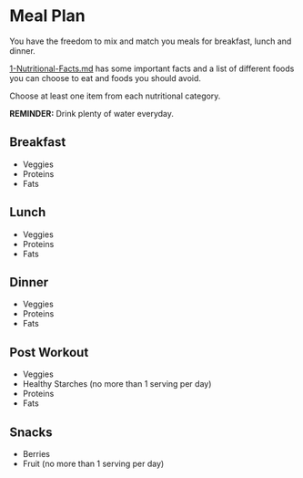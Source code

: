 # Meal Plan

You have the freedom to mix and match you meals for breakfast, lunch and dinner.

[1-Nutritional-Facts.md]("") has some important facts and a list of different foods you can choose to eat and foods you should avoid.

Choose at least one item from each nutritional category.

**REMINDER:** Drink plenty of water everyday.

## Breakfast

* Veggies
* Proteins
* Fats

## Lunch

* Veggies
* Proteins
* Fats

## Dinner

* Veggies
* Proteins
* Fats

## Post Workout

* Veggies
* Healthy Starches (no more than 1 serving per day)
* Proteins
* Fats

## Snacks

* Berries
* Fruit (no more than 1 serving per day)
